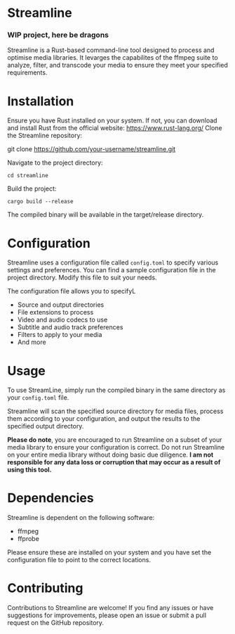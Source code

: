 # Streamline
### WIP project, here be dragons

Streamline is a Rust-based command-line tool designed to process and optimise media libraries.
It levarges the capabilites of the ffmpeg suite to analyze, filter, and transcode your media to ensure they meet
your specified requirements.

# Installation

Ensure you have Rust installed on your system. If not, you can download and install Rust from the official website: https://www.rust-lang.org/
Clone the Streamline repository:

git clone https://github.com/your-username/streamline.git

Navigate to the project directory:

`cd streamline`

Build the project:

`cargo build --release`

The compiled binary will be available in the target/release directory.

# Configuration

Streamline uses a configuration file called `config.toml` to specify various settings and preferences.
You can find a sample configuration file in the project directory. Modify this file to suit your needs.

The configuration file allows you to specifyL
- Source and output directories
- File extensions to process
- Video and audio codecs to use
- Subtitle and audio track preferences
- Filters to apply to your media
- And more

# Usage

To use StreamLine, simply run the compiled binary in the same directory as your `config.toml` file.

Streamline will scan the specified source directory for media files, process them according to your configuration,
and output the results to the specified output directory.

**Please do note**, you are encouraged to run Streamline on a subset of your media library to ensure your configuration is correct.
Do not run Streamline on your entire media library without doing basic due diligence.
**I am not responsible for any data loss or corruption that may occur as a result of using this tool.**

# Dependencies

Streamline is dependent on the following software:
- ffmpeg
- ffprobe

Please ensure these are installed on your system and you have set the configuration file to point to the correct locations.

# Contributing

Contributions to Streamline are welcome! If you find any issues or have suggestions for improvements, please open an issue
or submit a pull request on the GitHub repository.
